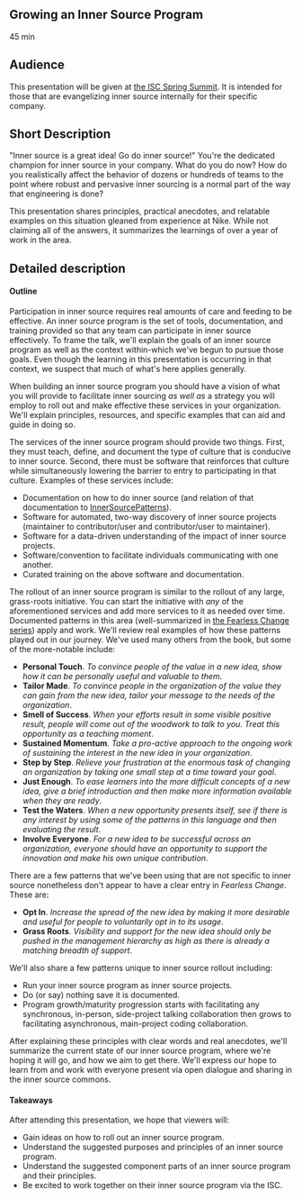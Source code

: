 ## Growing an Inner Source Program

45 min

## Audience

This presentation will be given at [the ISC Spring Summit](http://paypal.github.io/InnerSourceCommons/events/isc-spring-2018-agenda/).
It is intended for those that are evangelizing inner source internally for their specific company.

## Short Description

"Inner source is a great idea! Go do inner source!"
You're the dedicated champion for inner source in your company.
What do you do now?
How do you realistically affect the behavior of dozens or hundreds of teams to the point where robust and pervasive inner sourcing is a normal part of the way that engineering is done?

This presentation shares principles, practical anecdotes, and relatable examples on this situation gleaned from experience at Nike.
While not claiming all of the answers, it summarizes the learnings of over a year of work in the area.

## Detailed description

#### Outline

Participation in inner source requires real amounts of care and feeding to be effective.
An inner source program is the set of tools, documentation, and training provided so that any team can participate in inner source effectively.
To frame the talk, we'll explain the goals of an inner source program as well as the context within-which we've begun to pursue those goals.
Even though the learning in this presentation is occurring in that context, we suspect that much of what's here applies generally.

When building an inner source program you should have a vision of what you will provide to facilitate inner sourcing _as well as_ a strategy you will employ to roll out and make effective these services in your organization.
We'll explain principles, resources, and specific examples that can aid and guide in doing so.

The services of the inner source program should provide two things.
First, they must teach, define, and document the type of culture that is conducive to inner source.
Second, there must be software that reinforces that culture while simultaneously lowering the barrier to entry to participating in that culture.
Examples of these services include:

* Documentation on how to do inner source (and relation of that documentation to [InnerSourcePatterns](http://innersourcecommons.org/patterns)).
* Software for automated, two-way discovery of inner source projects (maintainer to contributor/user and contributor/user to maintainer).
* Software for a data-driven understanding of the impact of inner source projects.
* Software/convention to facilitate individuals communicating with one another.
* Curated training on the above software and documentation.

The rollout of an inner source program is similar to the rollout of any large, grass-roots initiative.
You can start the initiative with _any_ of the aforementioned services and add more services to it as needed over time.
Documented patterns in this area (well-summarized in [the Fearless Change series](http://www.fearlesschangepatterns.com/)) apply and work.
We'll review real examples of how these patterns played out in our journey.
We've used many others from the book, but some of the more-notable include:

* **Personal Touch**.
_To convince people of the value in a new idea, show how it can be personally useful and valuable to them_.
* **Tailor Made**.
_To convince people in the organization of the value they can gain from the new idea, tailor your message to the needs of the organization_.
* **Smell of Success**.
_When your efforts result in some visible positive result, people will come out of the woodwork to talk to you.
Treat this opportunity as a teaching moment_.
* **Sustained Momentum**.
_Take a pro-active approach to the ongoing work of sustaining the interest in the new idea in your organization_.
* **Step by Step**.
_Relieve your frustration at the enormous task of changing an organization by taking one small step at a time toward your goal_.
* **Just Enough**.
_To ease learners into the more difficult concepts of a new idea, give a brief introduction and then make more information available when they are ready_.
* **Test the Waters**.
_When a new opportunity presents itself, see if there is any interest by using some of the patterns in this language and then evaluating the result_.
* **Involve Everyone**.
_For a new idea to be successful across an organization, everyone should have an opportunity to support the innovation and make his own unique contribution_.

There are a few patterns that we've been using that are not specific to inner source nonetheless don't appear to have a clear entry in _Fearless Change_.  These are:

* **Opt In**.
_Increase the spread of the new idea by making it more desirable and useful for people to voluntarily opt in to its usage_. 
* **Grass Roots**.
_Visibility and support for the new idea should only be pushed in the management hierarchy as high as there is already a matching breadth of support_.

We'll also share a few patterns unique to inner source rollout including:

* Run your inner source program as inner source projects.
* Do (or say) nothing save it is documented.
* Program growth/maturity progression starts with facilitating any synchronous, in-person, side-project talking collaboration then grows to facilitating asynchronous, main-project coding collaboration.

After explaining these principles with clear words and real anecdotes, we'll summarize the current state of our inner source program, where we're hoping it will go, and how we aim to get there. We'll express our hope to learn from and work with everyone present via open dialogue and sharing in the inner source commons.

#### Takeaways

After attending this presentation, we hope that viewers will:

* Gain ideas on how to roll out an inner source program.
* Understand the suggested purposes and principles of an inner source program.
* Understand the suggested component parts of an inner source program and their principles.
* Be excited to work together on their inner source program via the ISC.
